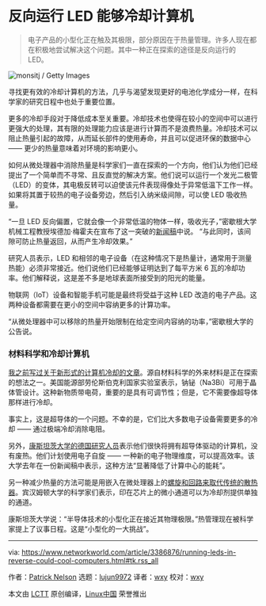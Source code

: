 [#]: collector: (lujun9972)
[#]: translator: (wxy)
[#]: reviewer: (wxy)
[#]: publisher: ( )
[#]: url: ( )
[#]: subject: (Running LEDs in reverse could cool computers)
[#]: via: (https://www.networkworld.com/article/3386876/running-leds-in-reverse-could-cool-computers.html#tk.rss_all)
[#]: author: (Patrick Nelson https://www.networkworld.com/author/Patrick-Nelson/)

反向运行 LED 能够冷却计算机
======

> 电子产品的小型化正在触及其极限，部分原因在于热量管理。许多人现在都在积极地尝试解决这个问题。其中一种正在探索的途径是反向运行的 LED。

![monsitj / Getty Images][1]

寻找更有效的冷却计算机的方法，几乎与渴望发现更好的电池化学成分一样，在科学家的研究日程中也处于重要位置。

更多的冷却手段对于降低成本至关重要。冷却技术也使得在较小的空间中可以进行更强大的处理，其有限的处理能力应该是进行计算而不是浪费热量。冷却技术可以阻止热量引起的故障，从而延长部件的使用寿命，并且可以促进环保的数据中心 —— 更少的热量意味着对环境的影响更小。

如何从微处理器中消除热量是科学家们一直在探索的一个方向，他们认为他们已经提出了一个简单而不寻常、且反直觉的解决方案。他们说可以运行一个发光二极管（LED）的变体，其电极反转可以迫使该元件表现得像处于异常低温下工作一样。如果将其置于较热的电子设备旁边，然后引入纳米级间隙，可以使 LED 吸收热量。

“一旦 LED 反向偏置，它就会像一个非常低温的物体一样，吸收光子，”密歇根大学机械工程教授埃德加·梅霍夫在宣布了这一突破的[新闻稿][4]中说。 “与此同时，该间隙可防止热量返回，从而产生冷却效果。”

研究人员表示，LED 和相邻的电子设备（在这种情况下是热量计，通常用于测量热能）必须非常接近。他们说他们已经能够证明达到了每平方米 6 瓦的冷却功率。他们解释说，这是差不多是地球表面所接受到的阳光的能量。

物联网（IoT）设备和智能手机可能是最终将受益于这种 LED 改造的电子产品。这两种设备都需要在更小的空间中容纳更多的计算功率。

“从微处理器中可以移除的热量开始限制在给定空间内容纳的功率，”密歇根大学的公告说。

### 材料科学和冷却计算机

[我之前写过关于新形式的计算机冷却的文章][5]。源自材料科学的外来材料是正在探索的想法之一。美国能源部劳伦斯伯克利国家实验室表示，钠铋（Na3Bi）可用于晶体管设计。这种新物质带电荷，重要的是具有可调节性；但是，它不需要像超导体那样进行冷却。

事实上，这是超导体的一个问题。不幸的是，它们比大多数电子设备需要更多的冷却 —— 通过极端冷却消除电阻。

另外，[康斯坦茨大学的德国研究人员][6]表示他们很快将拥有超导体驱动的计算机，没有废热。他们计划使用电子自旋 —— 一种新的电子物理维度，可以提高效率。该大学去年在一份新闻稿中表示，这种方法“显著降低了计算中心的能耗”。

另一种减少热量的方法可能是用嵌入在微处理器上的[螺旋和回路来取代传统的散热器][7]。宾汉姆顿大学的科学家们表示，印在芯片上的微小通道可以为冷却剂提供单独的通道。

康斯坦茨大学说：“半导体技术的小型化正在接近其物理极限。”热管理现在被科学家提上了议事日程。这是“小型化的一大挑战”。

--------------------------------------------------------------------------------

via: https://www.networkworld.com/article/3386876/running-leds-in-reverse-could-cool-computers.html#tk.rss_all

作者：[Patrick Nelson][a]
选题：[lujun9972][b]
译者：[wxy](https://github.com/wxy)
校对：[wxy](https://github.com/wxy)

本文由 [LCTT](https://github.com/LCTT/TranslateProject) 原创编译，[Linux中国](https://linux.cn/) 荣誉推出

[a]: https://www.networkworld.com/author/Patrick-Nelson/
[b]: https://github.com/lujun9972
[1]: https://images.idgesg.net/images/article/2019/02/big_data_center_server_racks_storage_binary_analytics_by_monsitj_gettyimages-944444446_3x2-100787357-large.jpg
[2]: https://www.networkworld.com/article/3242807/data-center/top-10-data-center-predictions-idc.html#nww-fsb
[3]: https://www.networkworld.com/newsletters/signup.html#nww-fsb
[4]: https://news.umich.edu/running-an-led-in-reverse-could-cool-future-computers/
[5]: https://www.networkworld.com/article/3326831/computers-could-soon-run-cold-no-heat-generated.html
[6]: https://www.uni-konstanz.de/en/university/news-and-media/current-announcements/news/news-in-detail/Supercomputer-ohne-Abwaerme/
[7]: https://www.networkworld.com/article/3322956/chip-cooling-breakthrough-will-reduce-data-center-power-costs.html
[8]: https://www.facebook.com/NetworkWorld/
[9]: https://www.linkedin.com/company/network-world
